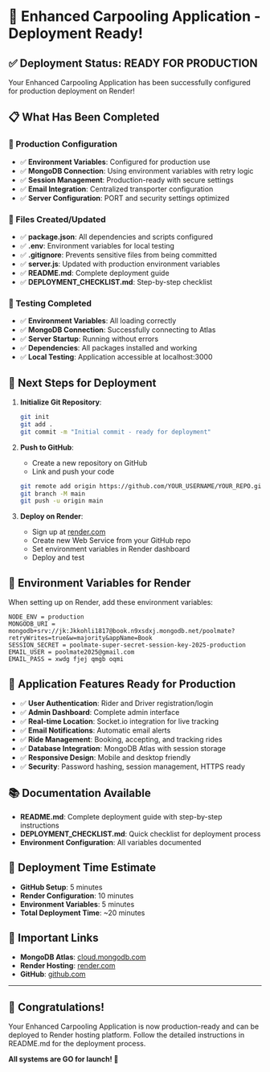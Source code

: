 # 🎉 Enhanced Carpooling Application - Deployment Ready!

## ✅ Deployment Status: READY FOR PRODUCTION

Your Enhanced Carpooling Application has been successfully configured for production deployment on Render!

## 📋 What Has Been Completed

### 🔧 Production Configuration
- ✅ **Environment Variables**: Configured for production use
- ✅ **MongoDB Connection**: Using environment variables with retry logic
- ✅ **Session Management**: Production-ready with secure settings
- ✅ **Email Integration**: Centralized transporter configuration
- ✅ **Server Configuration**: PORT and security settings optimized

### 📁 Files Created/Updated
- ✅ **package.json**: All dependencies and scripts configured
- ✅ **.env**: Environment variables for local testing
- ✅ **.gitignore**: Prevents sensitive files from being committed
- ✅ **server.js**: Updated with production environment variables
- ✅ **README.md**: Complete deployment guide
- ✅ **DEPLOYMENT_CHECKLIST.md**: Step-by-step checklist

### 🧪 Testing Completed
- ✅ **Environment Variables**: All loading correctly
- ✅ **MongoDB Connection**: Successfully connecting to Atlas
- ✅ **Server Startup**: Running without errors
- ✅ **Dependencies**: All packages installed and working
- ✅ **Local Testing**: Application accessible at localhost:3000

## 🚀 Next Steps for Deployment

1. **Initialize Git Repository**:
   ```bash
   git init
   git add .
   git commit -m "Initial commit - ready for deployment"
   ```

2. **Push to GitHub**:
   - Create a new repository on GitHub
   - Link and push your code
   ```bash
   git remote add origin https://github.com/YOUR_USERNAME/YOUR_REPO.git
   git branch -M main
   git push -u origin main
   ```

3. **Deploy on Render**:
   - Sign up at [render.com](https://render.com)
   - Create new Web Service from your GitHub repo
   - Set environment variables in Render dashboard
   - Deploy and test

## 🔑 Environment Variables for Render

When setting up on Render, add these environment variables:

```
NODE_ENV = production
MONGODB_URI = mongodb+srv://jk:Jkkohli1817@book.n9xsdxj.mongodb.net/poolmate?retryWrites=true&w=majority&appName=Book
SESSION_SECRET = poolmate-super-secret-session-key-2025-production
EMAIL_USER = poolmate2025@gmail.com
EMAIL_PASS = xwdg fjej qmgb oqmi
```

## 🌟 Application Features Ready for Production

- ✅ **User Authentication**: Rider and Driver registration/login
- ✅ **Admin Dashboard**: Complete admin interface
- ✅ **Real-time Location**: Socket.io integration for live tracking
- ✅ **Email Notifications**: Automatic email alerts
- ✅ **Ride Management**: Booking, accepting, and tracking rides
- ✅ **Database Integration**: MongoDB Atlas with session storage
- ✅ **Responsive Design**: Mobile and desktop friendly
- ✅ **Security**: Password hashing, session management, HTTPS ready

## 📚 Documentation Available

- **README.md**: Complete deployment guide with step-by-step instructions
- **DEPLOYMENT_CHECKLIST.md**: Quick checklist for deployment process
- **Environment Configuration**: All variables documented

## 🎯 Deployment Time Estimate

- **GitHub Setup**: 5 minutes
- **Render Configuration**: 10 minutes
- **Environment Variables**: 5 minutes
- **Total Deployment Time**: ~20 minutes

## 🔗 Important Links

- **MongoDB Atlas**: [cloud.mongodb.com](https://cloud.mongodb.com)
- **Render Hosting**: [render.com](https://render.com)
- **GitHub**: [github.com](https://github.com)

---

## 🎉 Congratulations!

Your Enhanced Carpooling Application is now production-ready and can be deployed to Render hosting platform. Follow the detailed instructions in README.md for the deployment process.

**All systems are GO for launch! 🚀**
